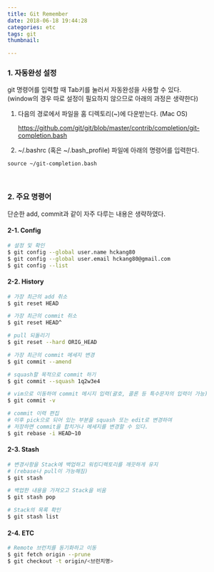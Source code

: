 ```yaml
---
title: Git Remember
date: 2018-06-18 19:44:28
categories: etc
tags: git
thumbnail:

---
```


### 1. 자동완성 설정

git 명령어를 입력할 때 Tab키를 눌러서 자동완성을 사용할 수 있다.  
(window의 경우 따로 설정이 필요하지 않으므로 아래의 과정은 생략한다)

1. 다음의 경로에서 파일을 홈 디렉토리(~)에 다운받는다. (Mac OS)

   https://github.com/git/git/blob/master/contrib/completion/git-completion.bash

2. ~/.bashrc (혹은 ~/.bash_profile) 파일에 아래의 명령어를 입력한다.

```basic
source ~/git-completion.bash
```

<br>

### 2. 주요 명령어

단순한 add, commit과 같이 자주 다루는 내용은 생략하였다.

#### 2-1. Config

```bash
# 설정 및 확인
$ git config --global user.name hckang80
$ git config --global user.email hckang80@gmail.com
$ git config --list
```

#### 2-2. History

```bash
# 가장 최근의 add 취소
$ git reset HEAD

# 가장 최근의 commit 취소
$ git reset HEAD^

# pull 되돌리기
$ git reset --hard ORIG_HEAD

# 가장 최근의 commit 메세지 변경
$ git commit --amend

# squash할 목적으로 commit 하기
$ git commit --squash 1q2w3e4

# vim으로 이동하여 commit 메시지 입력(괄호, 콜론 등 특수문자의 입력이 가능)
$ git commit -v

# commit 이력 편집
# 이후 pick으로 되어 있는 부분을 squash 또는 edit로 변경하여
# 저장하면 commit을 합치거나 메세지를 변경할 수 있다.
$ git rebase -i HEAD~10
```

#### 2-3. Stash

```bash
# 변경사항을 Stack에 백업하고 워킹디렉토리를 깨끗하게 유지
# (rebase나 pull이 가능해짐)
$ git stash

# 백업한 내용을 가져오고 Stack을 비움
$ git stash pop

# Stack의 목록 확인
$ git stash list
```

#### 2-4. ETC

```bash
# Remote 브런치를 동기화하고 이동
$ git fetch origin --prune
$ git checkout -t origin/<브런치명>
```